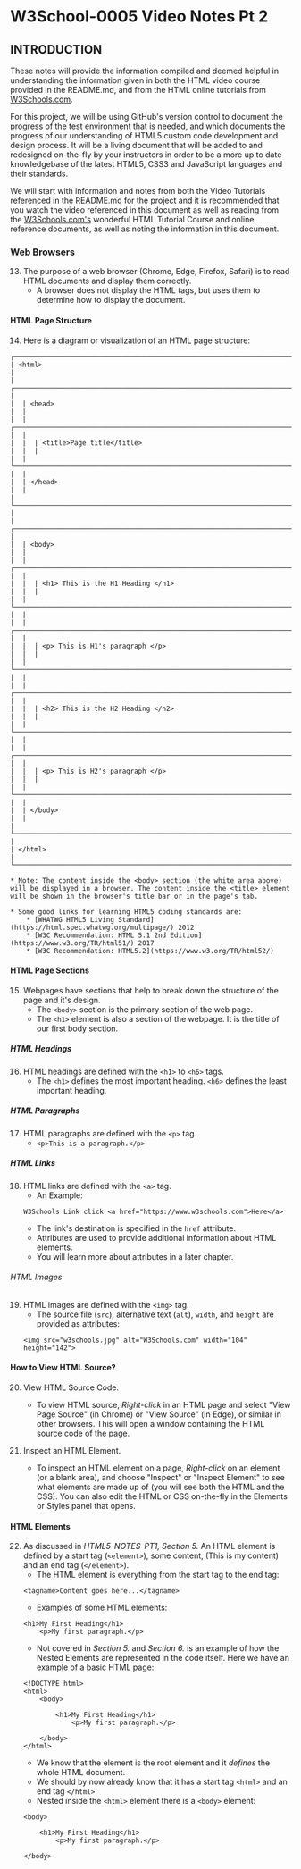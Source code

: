 # W3School-0005 Video Notes Pt 2


## INTRODUCTION

These notes will provide the information compiled and deemed helpful in understanding the information given in both the HTML video course provided in the README.md, and from the HTML online tutorials from [W3Schools.com](https://www.w3schools.com/).

For this project, we will be using GitHub's version control to document the progress of the test environment that is needed, and which documents the progress of our understanding of HTML5 custom code development and design process. It will be a living document that will be added to and redesigned on-the-fly by your instructors in order to be a more up to date knowledgebase of the latest HTML5, CSS3 and JavaScript languages and their standards.

We will start with information and notes from both the Video Tutorials referenced in the README.md for the project and it is recommended that you watch the video referenced in this document as well as reading from the [W3Schools.com's](https://www.w3schools.com/) wonderful HTML Tutorial Course and online reference documents, as well as noting the information in this document.


### Web Browsers

13. The purpose of a web browser (Chrome, Edge, Firefox, Safari) is to read HTML documents and display them correctly.
	* A browser does not display the HTML tags, but uses them to determine how to display the document.

#### HTML Page Structure

14. Here is a diagram or visualization of an HTML page structure:

```
┌────────────────────────────────────────────────────────────────────────────────────────────────────────────┐
| <html>                                                                                                     |
|  ┌──────────────────────────────────────────────────────────────────────────────────────────────────────┐  |
|  | <head>                                                                                               |  |
|  |  ┌────────────────────────────────────────────────────────────────────────────────────────────────┐  |  |
|  |  | <title>Page title</title>                                                                      |  |  |
|  |  └────────────────────────────────────────────────────────────────────────────────────────────────┘  |  |
|  | </head>                                                                                              |  |
|  └──────────────────────────────────────────────────────────────────────────────────────────────────────┘  |
|  ┌──────────────────────────────────────────────────────────────────────────────────────────────────────┐  |
|  | <body>                                                                                               |  |
|  |  ┌────────────────────────────────────────────────────────────────────────────────────────────────┐  |  |
|  |  | <h1> This is the H1 Heading </h1>                                                              |  |  |
|  |  └────────────────────────────────────────────────────────────────────────────────────────────────┘  |  |
|  |  ┌────────────────────────────────────────────────────────────────────────────────────────────────┐  |  |
|  |  | <p> This is H1's paragraph </p>                                                                |  |  |
|  |  └────────────────────────────────────────────────────────────────────────────────────────────────┘  |  |
|  |  ┌────────────────────────────────────────────────────────────────────────────────────────────────┐  |  |
|  |  | <h2> This is the H2 Heading </h2>                                                              |  |  |
|  |  └────────────────────────────────────────────────────────────────────────────────────────────────┘  |  |
|  |  ┌────────────────────────────────────────────────────────────────────────────────────────────────┐  |  |
|  |  | <p> This is H2's paragraph </p>                                                                |  |  |
|  |  └────────────────────────────────────────────────────────────────────────────────────────────────┘  |  |
|  | </body>                                                                                              |  |
|  └──────────────────────────────────────────────────────────────────────────────────────────────────────┘  |
| </html>                                                                                                    |
└────────────────────────────────────────────────────────────────────────────────────────────────────────────┘
```

	* Note: The content inside the <body> section (the white area above) will be displayed in a browser. The content inside the <title> element will be shown in the browser's title bar or in the page's tab.

	* Some good links for learning HTML5 coding standards are:
		* [WHATWG HTML5 Living Standard](https://html.spec.whatwg.org/multipage/) 2012
		* [W3C Recommendation: HTML 5.1 2nd Edition](https://www.w3.org/TR/html51/) 2017
		* [W3C Recommendation: HTML5.2](https://www.w3.org/TR/html52/)


#### HTML Page Sections

15. Webpages have sections that help to break down the structure of the page and it's design.
	* The ```<body>``` section is the primary section of the web page.
	* The ```<h1>``` element is also a section of the webpage. It is the title of our first body section.


##### HTML Headings

16. HTML headings are defined with the ```<h1>``` to ```<h6>``` tags.
	* The ```<h1>``` defines the most important heading. ```<h6>``` defines the least important heading.


##### HTML Paragraphs
17. HTML paragraphs are defined with the ```<p>``` tag.
	* ```<p>This is a paragraph.</p>```


##### HTML Links
18. HTML links are defined with the ```<a>``` tag.
	* An Example:
	```
	W3Schools Link click <a href="https://www.w3schools.com">Here</a>
	```
	* The link's destination is specified in the ```href``` attribute.
	* Attributes are used to provide additional information about HTML elements.
	* You will learn more about attributes in a later chapter.


###### HTML Images
19. HTML images are defined with the ```<img>``` tag.
	* The source file (```src```), alternative text (```alt```), ```width```, and ```height``` are provided as attributes:
	```
	<img src="w3schools.jpg" alt="W3Schools.com" width="104" height="142">
	```

#### How to View HTML Source?

20. View HTML Source Code.
	* To view HTML source, *Right-click* in an HTML page and select "View Page Source" (in Chrome) or "View Source" (in Edge), or similar in other browsers. This will open a window containing the HTML source code of the page.

21. Inspect an HTML Element.
	* To inspect an HTML element on a page, *Right-click* on an element (or a blank area), and choose "Inspect" or "Inspect Element" to see what elements are made up of (you will see both the HTML and the CSS). You can also edit the HTML or CSS on-the-fly in the Elements or Styles panel that opens.

#### HTML Elements

22. As discussed in *HTML5-NOTES-PT1, Section 5.* An HTML element is defined by a start tag (```<element>```), some content, (This is my content) and an end tag (```</element>```).
	* The HTML element is everything from the start tag to the end tag:
	```
	<tagname>Content goes here...</tagname>
	```
	* Examples of some HTML elements:
	```
	<h1>My First Heading</h1>
		<p>My first paragraph.</p>
	```
	* Not covered in *Section 5.* and *Section 6.* is an example of how the Nested Elements are represented in the code itself. Here we have an example of a basic HTML page:
	```
	<!DOCTYPE html>
	<html>
		<body>

			<h1>My First Heading</h1>
				<p>My first paragraph.</p>

		</body>
	</html>
	```
	* We know that the <html> element is the root element and it *defines* the whole HTML document.
	* We should by now already know that it has a start tag ```<html>``` and an end tag ```</html>```
	* Nested inside the ```<html>``` element there is a ```<body>``` element:
	```
	<body>

		<h1>My First Heading</h1>
			<p>My first paragraph.</p>

	</body>
	```
